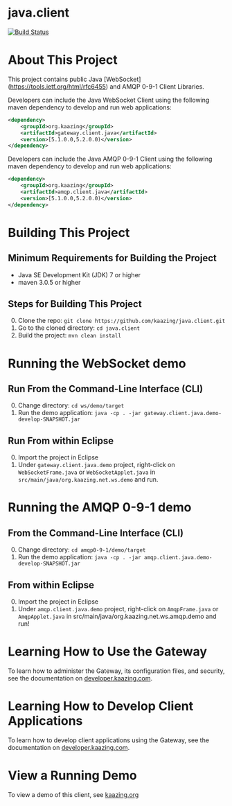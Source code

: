 # java.client

[![Build Status][build-status-image]][build-status]

[build-status-image]: https://travis-ci.org/kaazing/java.client.svg?branch=develop
[build-status]: https://travis-ci.org/kaazing/java.client

# About This Project

This project contains public Java [WebSocket] (https://tools.ietf.org/html/rfc6455) and AMQP 0-9-1 Client Libraries.

Developers can include the Java WebSocket Client using the following maven dependency to develop and run web applications:

```xml
<dependency>
    <groupId>org.kaazing</groupId>
    <artifactId>gateway.client.java</artifactId>
    <version>[5.1.0.0,5.2.0.0)</version>
</dependency>

```

Developers can include the Java AMQP 0-9-1 Client using the following maven dependency to develop and run web applications:

```xml
<dependency>
    <groupId>org.kaazing</groupId>
    <artifactId>amqp.client.java</artifactId>
    <version>[5.1.0.0,5.2.0.0)</version>
</dependency>

```

# Building This Project

## Minimum Requirements for Building the Project

* Java SE Development Kit (JDK) 7 or higher
* maven 3.0.5 or higher

## Steps for Building This Project

0. Clone the repo: ```git clone https://github.com/kaazing/java.client.git```
0. Go to the cloned directory: ```cd java.client```
0. Build the project: ```mvn clean install```

# Running the WebSocket demo

## Run From the Command-Line Interface (CLI)
0. Change directory: ```cd ws/demo/target```
0. Run the demo application: ```java -cp . -jar gateway.client.java.demo-develop-SNAPSHOT.jar```

## Run From within Eclipse
0. Import the project in Eclipse
0. Under `gateway.client.java.demo` project, right-click on `WebSocketFrame.java` or `WebSocketApplet.java` in
`src/main/java/org.kaazing.net.ws.demo` and run.

# Running the AMQP 0-9-1 demo

## From the Command-Line Interface (CLI)
0. Change directory: ```cd amqp0-9-1/demo/target```
0. Run the demo application: ```java -cp . -jar amqp.client.java.demo-develop-SNAPSHOT.jar```

## From within Eclipse
0. Import the project in Eclipse
0. Under `amqp.client.java.demo` project, right-click on `AmqpFrame.java` or `AmqpApplet.java` in
src/main/java/org.kaazing.net.ws.amqp.demo and run!

# Learning How to Use the Gateway

To learn how to administer the Gateway, its configuration files, and security, see the documentation on [developer.kaazing.com](http://developer.kaazing.com/documentation/5.0/index.html).

# Learning How to Develop Client Applications

To learn how to develop client applications using the Gateway, see the documentation on [developer.kaazing.com](http://developer.kaazing.com/documentation/5.0/index.html).

# View a Running Demo

To view a demo of this client, see [kaazing.org](http://kaazing.org/)
